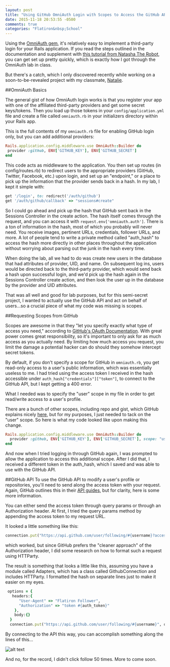 ```yaml
---
layout: post
title: "Using GitHub OmniAuth Login with Scopes to Access the GitHub API"
date: 2015-11-18 20:53:55 -0500
comments: true
categories: "Flatiron&nbsp;School"
---
```


Using the [OmniAuth gem](https://github.com/intridea/omniauth), it's relatively easy to implement a third-party login for your Rails application. If you read the steps outlined in the documentation and supplement with [this tutorial from Natasha The Robot](http://natashatherobot.com/rails-omniauth-github-tutorial/), you can get set up pretty quickly, which is exactly how I got through the OmniAuth lab in class.  

But there's a catch, which I only discovered recently while working on a soon-to-be-revealed project with my classmate, [Natalie](http://ncoley.github.io/).

##OmniAuth Basics 

The general gist of how OmniAuth login works is that you register your app with one of the affiliated third-party providers and get some secret keys/tokens. Then you load up those tokens in your `config/application.yml` file and create a file called `omniauth.rb` in your initializers directory within your Rails app. 

This is the full contents of my `omniauth.rb` file for enabling GitHub login only, but you can add additional providers:

```ruby
Rails.application.config.middleware.use OmniAuth::Builder do
 provider :github, ENV['GITHUB_KEY'], ENV['GITHUB_SECRET']
end
```
This code acts as middleware to the application. You then set up routes (in config/routes.rb) to redirect users to the appropriate providers (GitHub, Twitter, Facebook, etc.) upon login, and set up an "endpoint," or a place to pick up the information that the provider sends back in a hash. In my lab, I kept it simple with:

```ruby
get '/login', to: redirect('/auth/github')
get '/auth/github/callback' => "sessions#create"
```
So I could go ahead and pick up the hash that GitHub sent back in the Sessions Controller in the create action. The hash itself comes through the request, and you can access it with `request.env['omniauth.auth']`. There is a ton of information in the hash, most of which you probably will never need. You receive images, pertinent URLs, credentials, follower URLs, and more. A lot of people tend to write a private method called "auth_hash" to access the hash more directly in other places throughout the application without worrying about parsing out the junk in the hash every time. 

<!-- more -->

When doing the lab, all we had to do was create new users in the database that had attributes of provider, UID, and name. On subsequent log ins, users would be directed back to the third-party provider, which would send back a hash upon successful login, and we'd pick up the hash again in the Sessions Controller create action, and then look the user up in the database by the provider and UID attributes. 

That was all well and good for lab purposes, but for this semi-secret project, I wanted to actually use the GitHub API and act on behalf of users...so a crucial piece of what my code was missing is scopes.

##Requesting Scopes from GitHub

Scopes are awesome in that they "let you specify exactly what type of access you need," according to [GitHub's OAuth Documentation](https://developer.github.com/v3/oauth/#scopes). With great power comes great responsibility, so it's important to only ask for as much access as you actually need. By limiting how much access you request, you limit the damage a potential hacker can do should they somehow intercept secret tokens.

By default, if you don't specify a scope for GitHub in `omniauth.rb`, you get read-only access to a user's public information, which was essentially useless to me. I had tried using the access token I received in the hash accessible under `auth_hash["credentials"]["token"]`, to connect to the GitHub API, but I kept getting a 400 error.  

What I needed was to specify the "user" scope in my file in order to get read/write access to a user's profile. 

There are a bunch of other scopes, including repo and gist, which GitHub explains nicely [here](https://developer.github.com/v3/oauth/#scopes), but for my purposes, I just needed to tack on the "user" scope. So here is what my code looked like upon making this change.

```ruby
Rails.application.config.middleware.use OmniAuth::Builder do
  provider :github, ENV['GITHUB_KEY'], ENV['GITHUB_SECRET'], scope: "user" 
end
```
And now when I tried logging in through GitHub again, I was prompted to allow the application to access this additional scope. After I did that, I received a different token in the auth_hash, which I saved and was able to use with the GitHub API. 

##GitHub API
To use the GitHub API to modify a user's profile or repositories, you'll need to send along the access token with your request. Again, GitHub outlines this in their [API guides](https://developer.github.com/v3/oauth/#scopes), but for clarity, here is some more information. 

You can either send the access token through query params or through an Authorization header. At first, I tried the query params method by appending the access token to my request URL.

It looked a little something like this:
```ruby
connection.put("https://api.github.com/user/following/#{username}?access_token=#{auth_token}")
```

 which worked, but since GitHub prefers the "cleaner approach" of the Authorization header, I did some research on how to format such a request using HTTParty. 

The result is something that looks a little like this, assuming you have a module called Adapters, which has a class called GithubConnection and includes HTTParty. I formatted the hash on separate lines just to make it easier on my eyes. 

```ruby
 options = {
   headers:{
      "User-Agent" => "Flatiron Follower",
      "Authorization" => "token #{auth_token}"
    },
    body:{}
  } 
  connection.put("https://api.github.com/user/following/#{username}", options)
```

By connecting to the API this way, you can accomplish something along the lines of this...

![alt text](/images/githubfollower.png "My GitHub Page")


And no, for the record, I didn't click follow 50 times. More to come soon. 






